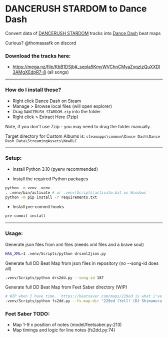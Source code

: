 # DANCERUSH STARDOM to Dance Dash

Convert data of [DANCERUSH STARDOM](https://remywiki.com/AC_DRS) tracks into [Dance Dash](https://store.steampowered.com/app/2005050/Dance_Dash/) beat maps

Curious? @thomasasfk on discord

### Download the tracks here:

- https://mega.nz/file/KbB1DSjb#_sepIa5KmyWVChnCMyaZxqztzQuXXDI3AMgXEdpR7-8 (all songs)

---

### How do I install these?

- Right click Dance Dash on Steam
- Manage > Browse local files (will open explorer)
- Drag `DANCERUSH_STARDOM.zip` into the folder
- Right click > Extract Here (7zip)

Note, if you don't use 7zip - you may need to drag the folder manually.

Target directory for Custom Albums is: `steamapps\common\Dance Dash\Dance Dash_Data\StreamingAssets\NewDLC`


---

### Setup:

- Install Python 3.10 (pyenv recommended)

- Install the required Python packages
```bash
python -m venv .venv
. .venv/bin/activate # or .venv\Scripts\activate.bat on Windows
python -m pip install -r requirements.txt
```

- Install pre-commit hooks
```bash
pre-commit install
```

---

### Usage:

Generate json files from xml files (needs xml files and a brave soul)

```bash
HAS_XML=1 .venv/Scripts/python drsxml2json.py
```

Generate full DD Beat Map from json files in repository (no --song-id does all)

```bash
.venv/Scripts/python drs2dd.py --song-id 187
```

Generate full DD Beat Map from Feet Saber directory (WIP)

```bash
# WIP when I have time.  https://beatsaver.com/maps/229ed is what i've been using to test.
.venv/Scripts/python fs2dd.py --fs-map-dir "229ed (Yell! (DJ Shimamura Remix) [feat. Moimoi] [Feet saber] - KikaeAeon)"
```

### Feet Saber TODO:

- Map 1-9 x position of notes (model/feetsaber.py:213)
- Map timings and logic for line notes (fs2dd.py:74)